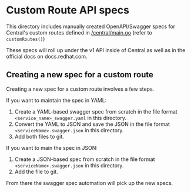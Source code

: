 # Custom Route API specs

This directory includes manually created OpenAPI/Swagger specs for Central's custom routes defined in [/central/main.go](/central/main.go) (refer to `customRoutes()`)

These specs will roll up under the v1 API inside of Central as well as in the official docs on docs.redhat.com.

## Creating a new spec for a custom route

Creating a new spec for a custom route involves a few steps.

If you want to maintain the spec in YAML:

1. Create a YAML-based swagger spec from scratch in the file format `<service_name>_swagger.yaml` in this directory.
2. Convert the YAML to JSON and save the JSON in the file format `<serviceName>.swagger.json` in this directory.
3. Add both files to git.

If you want to main the spec in JSON:

1. Create a JSON-based spec from scratch in the file format `<serviceName>.swagger.json` in this directory.
2. Add the file to git.

From there the swagger spec automation will pick up the new specs.
